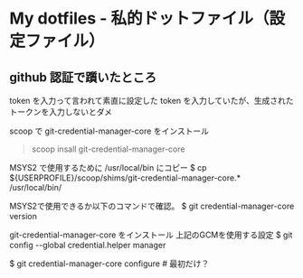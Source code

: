 # My dotfiles - 私的ドットファイル（設定ファイル）

## github 認証で躓いたところ

token を入力って言われて素直に設定した token を入力していたが、生成されたトークンを入力しないとダメ


scoop で git-credential-manager-core をインストール
> scoop insall git-credential-manager-core

MSYS2 で使用するために /usr/local/bin にコピー
$ cp ${USERPROFILE}/scoop/shims/git-credential-manager-core.* /usr/local/bin/

MSYS2で使用できるか以下のコマンドで確認。
$ git credential-manager-core version


git-credential-manager-core をインストール
上記のGCMを使用する設定
$ git config --global credential.helper manager

$ git credential-manager-core configure	 # 最初だけ？


